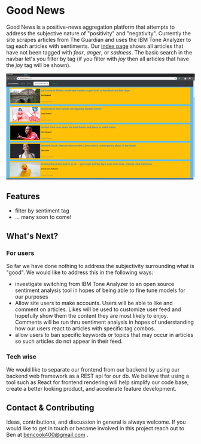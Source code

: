 # Good News

Good News is a positive-news aggregation platform that attempts to address the subjective nature of "positivity" and "negativity". Currently the site scrapes articles from The Guardian and uses the IBM Tone Analyzer to tag each articles with sentiments. Our [index page](https://www.thefunk.tech/) shows all articles that have not been tagged with _fear_, _anger_, or _sadness_. The basic search in the navbar let's you filter by tag (if you filter with _joy_ then all articles that have the _joy_ tag will be shown).

![GoodNews](GoodNews_sample.png)

## Features

- filter by sentiment tag
- ... many soon to come!

## What's Next?

### For users

So far we have done nothing to address the subjectivity surrounding what is "good". We would like to address this in the following ways:

- investigate switching from IBM Tone Analyzer to an open source sentiment analysis tool in hopes of being able to fine tune models for our purposes
- Allow site users to make accounts. Users will be able to like and comment on articles. Likes will be used to customize user feed and hopefully show them the content they are most likely to enjoy. Comments will be run thru sentiment analysis in hopes of understanding how our users react to articles with specific tag combos.
- allow users to ban specific keywords or topics that may occur in articles so such articles do not appear in their feed.

### Tech wise

We would like to separate our frontend from our backend by using our backend web framework as a REST api for our db. We believe that using a tool such as React for frontend rendering will help simplify our code base, create a better looking product, and accelerate feature development.

## Contact & Contributing

Ideas, contributions, and discussion in general is always welcome. If you would like to get in touch or become involved in this project reach out to Ben at bencook400@gmail.com .
